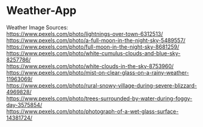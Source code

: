 # Weather-App
Weather Image Sources:<br>
https://www.pexels.com/photo/lightnings-over-town-6312513/ <br>
https://www.pexels.com/photo/a-full-moon-in-the-night-sky-5489557/ <br>
https://www.pexels.com/photo/full-moon-in-the-night-sky-8681259/ <br>
https://www.pexels.com/photo/white-cumulus-clouds-and-blue-sky-8257786/ <br>
https://www.pexels.com/photo/white-clouds-in-the-sky-8753960/ <br>
https://www.pexels.com/photo/mist-on-clear-glass-on-a-rainy-weather-11963069/ <br>
https://www.pexels.com/photo/rural-snowy-village-during-severe-blizzard-4969828/ <br>
https://www.pexels.com/photo/trees-surrounded-by-water-during-foggy-day-3575854/ <br>
https://www.pexels.com/photo/photograph-of-a-wet-glass-surface-14381724/
